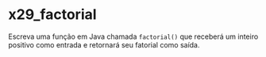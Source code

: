 # x29_factorial

Escreva uma função em Java chamada `factorial()` que receberá um inteiro positivo como entrada e retornará seu fatorial como saída.